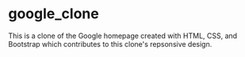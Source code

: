 # google_clone
This is a clone of the Google homepage created with HTML, CSS, and Bootstrap which contributes
to this clone's repsonsive design. 
